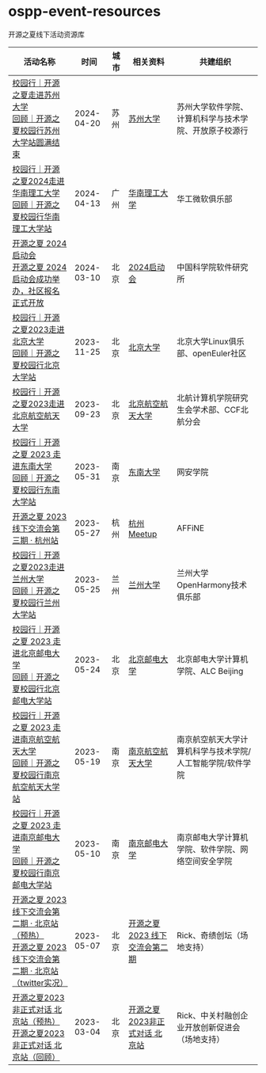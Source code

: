 # ospp-event-resources
开源之夏线下活动资源库

| 活动名称 | 时间 | 城市 | 相关资料 | 共建组织 |
|---|---|---|---|---|
| [校园行｜开源之夏走进苏州大学](https://mp.weixin.qq.com/s/i1LbJiXeYSoBJYn7xEpo2w)<br />[回顾｜开源之夏校园行苏州大学站圆满结束](https://mp.weixin.qq.com/s/ZqvA3Tx2nAzGAyEUvxr_MQ) | 2024-04-20 | 苏州 | [苏州大学](https://github.com/summer-ospp/ospp-event-resources/tree/main/%E8%8B%8F%E5%B7%9E%E5%A4%A7%E5%AD%A6) | 苏州大学软件学院、计算机科学与技术学院、开放原子校源行 |
| [校园行｜开源之夏2024走进华南理工大学](https://mp.weixin.qq.com/s/GYK_abJwQkyo7Pkkpy3dbA)<br />[回顾｜开源之夏校园行华南理工大学站](https://mp.weixin.qq.com/s/w50gLY_EW83SSKr1teRv-A) | 2024-04-13 | 广州 | [华南理工大学](https://github.com/summer-ospp/ospp-event-resources/tree/main/%E5%8D%8E%E5%8D%97%E7%90%86%E5%B7%A5%E5%A4%A7%E5%AD%A6) | 华工微软俱乐部 |
| [开源之夏 2024 启动会](https://mp.weixin.qq.com/s/csbDc3AhHDdmqDV_VBHfMQ)<br />[开源之夏 2024 启动会成功举办，社区报名正式开放](https://mp.weixin.qq.com/s/zDyV-X-yN6yNmTz3apy8hA) | 2024-03-10 | 北京 | [2024启动会](https://github.com/summer-ospp/ospp-event-resources/tree/main/2024%E5%90%AF%E5%8A%A8%E4%BC%9A) | 中国科学院软件研究所 |
| [校园行｜开源之夏2023走进北京大学](https://mp.weixin.qq.com/s/ghWIgXb945W-191WcNFvDg)<br />[回顾｜开源之夏校园行北京大学站](https://mp.weixin.qq.com/s/yBGNTIvFHfwi1j_kHfEY5g) | 2023-11-25 | 北京 | [北京大学](https://github.com/summer-ospp/ospp-event-resources/tree/main/%E5%8C%97%E4%BA%AC%E5%A4%A7%E5%AD%A6) | 北京大学Linux俱乐部、openEuler社区 |
| [校园行｜开源之夏2023走进北京航空航天大学](https://mp.weixin.qq.com/s/sT8CyIRg61gsSnpcJM36Ug)<br /> | 2023-09-23 | 北京 | [北京航空航天大学](https://github.com/summer-ospp/ospp-event-resources/tree/main/%E5%8C%97%E4%BA%AC%E8%88%AA%E7%A9%BA%E8%88%AA%E5%A4%A9%E5%A4%A7%E5%AD%A6) | 北航计算机学院研究生会学术部、CCF北航分会 |
| [校园行｜开源之夏 2023 走进东南大学](https://mp.weixin.qq.com/s/Y8MvBB8neFr2WpWPof9X-w)<br />[回顾｜开源之夏校园行东南大学站](https://mp.weixin.qq.com/s/d8oozIY9ildGaXE43X0XOw) | 2023-05-31 | 南京 | [东南大学](https://github.com/summer-ospp/ospp-event-resources/tree/main/%E4%B8%9C%E5%8D%97%E5%A4%A7%E5%AD%A6) | 网安学院 |
| [开源之夏 2023 线下交流会第三期 · 杭州站](https://mp.weixin.qq.com/s/OzSLXlZogSRUc5tVEIrrMQ) | 2023-05-27 | 杭州 | [杭州 Meetup](https://github.com/summer-ospp/ospp-event-resources/tree/main/%E6%9D%AD%E5%B7%9E%20Meetup) | AFFiNE  |
| [校园行｜开源之夏2023走进兰州大学](https://mp.weixin.qq.com/s/SvHvGmzsp8plhke3LutIdA)<br />[回顾｜开源之夏校园行兰州大学站](https://mp.weixin.qq.com/s/UF4zq2FvSaXAxhsVGP8bRA) | 2023-05-25 | 兰州 | [兰州大学](https://github.com/summer-ospp/ospp-event-resources/tree/main/%E5%85%B0%E5%B7%9E%E5%A4%A7%E5%AD%A6) | 兰州大学OpenHarmony技术俱乐部 |
| [校园行｜开源之夏 2023 走进北京邮电大学](https://mp.weixin.qq.com/s/_meDFEF-4TsFux5qaTMjRQ)<br />[回顾｜开源之夏校园行北京邮电大学站](https://mp.weixin.qq.com/s/dJN-hg0iEFXXbjbxLH6ccQ) | 2023-05-24 | 北京 | [北京邮电大学](https://github.com/summer-ospp/ospp-event-resources/tree/main/%E5%8C%97%E4%BA%AC%E9%82%AE%E7%94%B5%E5%A4%A7%E5%AD%A6) | 北京邮电大学计算机学院、ALC Beijing |
| [校园行｜开源之夏 2023 走进南京航空航天大学](https://mp.weixin.qq.com/s/thbNrmGYlXDh9w7eAgALzA)<br />[回顾｜开源之夏校园行南京航空航天大学站](https://mp.weixin.qq.com/s/YXAI4T3tdHq2mAz2wA0jag) | 2023-05-19 | 南京 | [南京航空航天大学](https://github.com/summer-ospp/ospp-event-resources/tree/main/%E5%8D%97%E4%BA%AC%E8%88%AA%E7%A9%BA%E8%88%AA%E5%A4%A9%E5%A4%A7%E5%AD%A6) | 南京航空航天大学计算机科学与技术学院/人工智能学院/软件学院 |
| [校园行｜开源之夏 2023 走进南京邮电大学](https://mp.weixin.qq.com/s/XuwxduQxFFAIlo8DmJ6sKw)<br />[回顾｜开源之夏校园行南京邮电大学站](https://mp.weixin.qq.com/s/1DeiogSEM4Zo-naUtInDzw) | 2023-05-10 | 南京 | [南京邮电大学](https://github.com/summer-ospp/ospp-event-resources/tree/main/%E5%8D%97%E4%BA%AC%E9%82%AE%E7%94%B5%E5%A4%A7%E5%AD%A6) | 南京邮电大学计算机学院、软件学院、网络空间安全学院 |
| [开源之夏 2023 线下交流会第二期 · 北京站（预热）](https://mp.weixin.qq.com/s/SUkk1NNojLrjURmrcrvtWQ)<br />[开源之夏 2023 线下交流会第二期 · 北京站（twitter实况）](https://twitter.com/0kKL7jN4t57kiR6/status/1655075811756523526) | 2023-05-07 | 北京 | [开源之夏 2023 线下交流会第二期](https://github.com/LinuxSuRen/open-source-best-practice/issues/129) | Rick、奇绩创坛（场地支持） |
| [开源之夏2023非正式对话 北京站（预热）](https://mp.weixin.qq.com/s/HdyfbyiWkkXlFXuceKX9YA)<br />[开源之夏2023非正式对话 北京站（回顾）](https://mp.weixin.qq.com/s/6R9qnRkfLsiJNYMMHe_x3w) | 2023-03-04 | 北京 | [开源之夏2023非正式对话 北京站](https://github.com/LinuxSuRen/open-source-best-practice/issues/113) | Rick、中关村融创企业开放创新促进会（场地支持）|